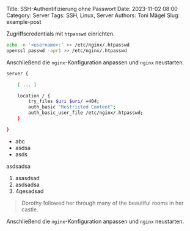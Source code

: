 Title: SSH-Authentifizierung ohne Passwort
Date: 2023-11-02 08:00
Category: Server
Tags: SSH, Linux, Server
Authors: Toni Mägel
Slug: example-post

Zugriffscredentials mit `htpasswd` einrichten.

```bash
echo -n '<username>:' >> /etc/nginx/.htpasswd
openssl passwd -apr1 >> /etc/nginx/.htpasswd
```

Anschließend die `nginx`-Konfiguration anpassen und `nginx` neustarten.

```bash
server {

    [ ... ]

    location / {
        try_files $uri $uri/ =404;
        auth_basic "Restricted Content";
        auth_basic_user_file /etc/nginx/.htpasswd;
    }

}
```

- abc
- asdsa
- asds

asdsadsa

1. asasdsad
2. asdsadsa
3. 4qesadsad

> Dorothy followed her through many of the beautiful rooms in her castle.

Anschließend die `nginx`-Konfiguration anpassen und `nginx` neustarten.
